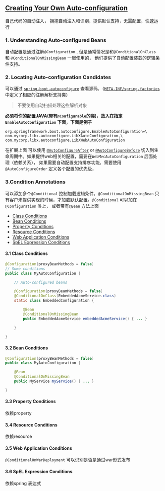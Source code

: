 ## [Creating Your Own Auto-configuration](https://docs.spring.io/spring-boot/docs/current/reference/html/spring-boot-features.html#boot-features-developing-auto-configuration)

自己代码的自动注入， 拥抱自动注入和识别，提供默认支持，无需配置，快速运行



### 1. Understanding Auto-configured Beans

自动配置是通过注解`@Configuration` , 但是通常情况是和`@ConditionalOnClass ` 和 `@ConditionalOnMissingBean` 一起使用的， 他们提供了自动配置装载的逻辑条件支持。



### 2. Locating Auto-configuration Candidates

可以通过 [`spring-boot-autoconfigure`](https://github.com/spring-projects/spring-boot/tree/v2.4.2/spring-boot-project/spring-boot-autoconfigure/src/main/java/org/springframework/boot/autoconfigure) 查看源码，（[`META-INF/spring.factories`](https://github.com/spring-projects/spring-boot/tree/v2.4.2/spring-boot-project/spring-boot-autoconfigure/src/main/resources/META-INF/spring.factories) 中定义了相应的注解解析支持类）

> 不要使用自动扫描处理这些解析对象

**必须将你的配置JAVA(带有`@Configurable`的类)，放入在指定`EnableAutoConfiguration` 下面，下面是例子**

```
org.springframework.boot.autoconfigure.EnableAutoConfiguration=\
com.mycorp.libx.autoconfigure.LibXAutoConfiguration,\
com.mycorp.libx.autoconfigure.LibXWebAutoConfiguration
```

在扩展上面 可以使用  [`@AutoConfigureAfter`](https://github.com/spring-projects/spring-boot/tree/v2.4.2/spring-boot-project/spring-boot-autoconfigure/src/main/java/org/springframework/boot/autoconfigure/AutoConfigureAfter.java) or [`@AutoConfigureBefore`](https://github.com/spring-projects/spring-boot/tree/v2.4.2/spring-boot-project/spring-boot-autoconfigure/src/main/java/org/springframework/boot/autoconfigure/AutoConfigureBefore.java)  切入到生命周期中。如果提供web相关的配置，需要在`WebMvcAutoConfiguration` 后面处理（依赖关系）， 如果需要自动配置支持排序功能，需要使用`@AutoConfigureOrder` 定义各个配置的优先级， 



### 3.Condition Annotations

可以添加多个`@Conditional` 控制加载逻辑条件，`@ConditionalOnMissingBean` 只有客户未提供实现的时候，才加载默认配置。`@Conditional` 可以加在`@Configuration` 类上， 或者带有`@Bean` 方法上面

- [Class Conditions](https://docs.spring.io/spring-boot/docs/current/reference/html/spring-boot-features.html#boot-features-class-conditions)
- [Bean Conditions](https://docs.spring.io/spring-boot/docs/current/reference/html/spring-boot-features.html#boot-features-bean-conditions)
- [Property Conditions](https://docs.spring.io/spring-boot/docs/current/reference/html/spring-boot-features.html#boot-features-property-conditions)
- [Resource Conditions](https://docs.spring.io/spring-boot/docs/current/reference/html/spring-boot-features.html#boot-features-resource-conditions)
- [Web Application Conditions](https://docs.spring.io/spring-boot/docs/current/reference/html/spring-boot-features.html#boot-features-web-application-conditions)
- [SpEL Expression Conditions](https://docs.spring.io/spring-boot/docs/current/reference/html/spring-boot-features.html#boot-features-spel-conditions)



#### 3.1 Class Conditions

```java
@Configuration(proxyBeanMethods = false)
// Some conditions
public class MyAutoConfiguration {

    // Auto-configured beans

    @Configuration(proxyBeanMethods = false)
    @ConditionalOnClass(EmbeddedAcmeService.class)
    static class EmbeddedConfiguration {

        @Bean
        @ConditionalOnMissingBean
        public EmbeddedAcmeService embeddedAcmeService() { ... }

    }

}
```



#### 3.2 Bean Conditions

```java
@Configuration(proxyBeanMethods = false)
public class MyAutoConfiguration {

    @Bean
    @ConditionalOnMissingBean
    public MyService myService() { ... }

}
```



#### 3.3 Property Conditions

依赖property

#### 3.4 Resource Conditions

依赖resource

#### 3.5 Web Application Conditions

`@ConditionalOnWarDeployment` 可以识别是否是通过war形式发布

#### 3.6 SpEL Expression Conditions

依赖spring 表达式

